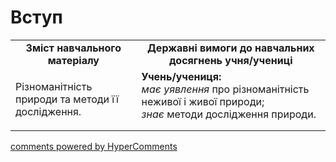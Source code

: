 <div id="hypercomments_widget" class="js-hypercomments-widget invisible"></div>

Вступ
=============================================

<table>
  <tr>
    <td width="40%" align="center"><b>Зміст навчального матеріалу<b></td>
    <td width="60%" align="center"><b>Державні вимоги до навчальних досягнень учня/учениці</b></td>
  </tr>
  <tr>
    <td width="40%" style="vertical-align:top !important;">
    <p>Різноманітність природи та методи її дослідження.</p>
    </td>
    <td width="60%" style="vertical-align:top !important;">
    <b>Учень/учениця:</b><br>
    <i>має уявлення</i>  про різноманітність неживої і живої природи;<br>
    <i>знає</i> методи дослідження природи.
	</td>
  </tr>
</table>

<div class="js-hypercomments-container">
<a href="http://hypercomments.com" class="hc-link" title="comments widget">comments powered by HyperComments</a>
</div>
